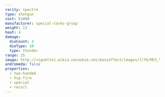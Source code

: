 ```yaml
---
rarity: spectre
type: shotgun
cost: 61000
manufacturer: special-tasks-group
weight: 13
heat: 4
damage:
  dieCount: 2
  dieType: 10
  type: thunder
range: 25
image: http://vignette1.wikia.nocookie.net/masseffect/images/7/76/ME3_Venom_Shotgun.png/revision/latest?cb=20121029075317
andromeda: false
properties:
  - two-handed
  - hip-fire
  - special
  - recoil
---
```

